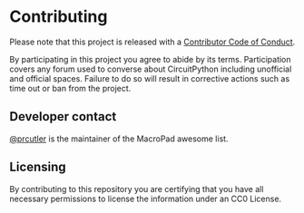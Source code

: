 # Contributing
Please note that this project is released with a [Contributor Code of Conduct](https://github.com/prcutler/awesome-macropad/blob/master/CODE_OF_CONDUCT.md).

By participating in this project you agree to abide by its terms. Participation covers any forum used to converse 
about CircuitPython including unofficial and official spaces. Failure to do so will result in corrective actions 
such as time out or ban from the project.

## Developer contact
[@prcutler](https://github.com/prcutlere) is the maintainer of the MacroPad awesome list.

## Licensing
By contributing to this repository you are certifying that you have all necessary permissions to license the information under an CC0 License. 
